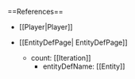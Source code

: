==References==
 * [[Player|Player]]

 * [[EntityDefPage| EntityDefPage]]
   * count: [[Iteration]]
     * entityDefName: [[Entity]]


